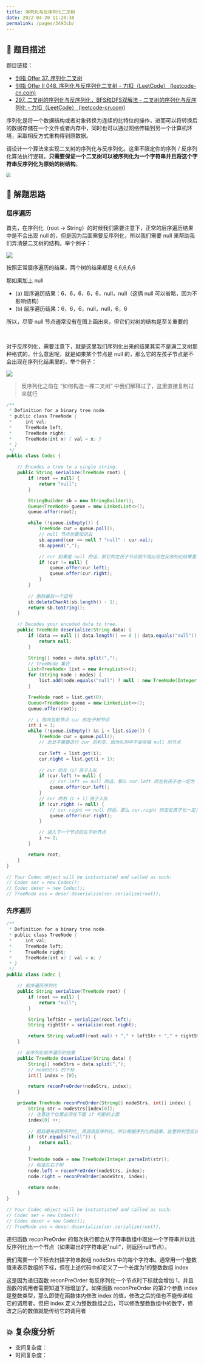 ```yaml
---
title: 序列化与反序列化二叉树
date: 2022-04-20 11:28:38
permalink: /pages/3493cb/
---
```

## 📃 题目描述

题目链接：

- [剑指 Offer 37. 序列化二叉树](https://leetcode.cn/problems/xu-lie-hua-er-cha-shu-lcof/)
- [剑指 Offer II 048. 序列化与反序列化二叉树 - 力扣（LeetCode） (leetcode-cn.com)](https://leetcode-cn.com/problems/h54YBf/)
- [297. 二叉树的序列化与反序列化，BFS和DFS双解法 - 二叉树的序列化与反序列化 - 力扣（LeetCode） (leetcode-cn.com)](https://leetcode-cn.com/problems/serialize-and-deserialize-binary-tree/solution/297-er-cha-shu-de-xu-lie-hua-yu-fan-xu-l-647c/)

序列化是将一个数据结构或者对象转换为连续的比特位的操作，进而可以将转换后的数据存储在一个文件或者内存中，同时也可以通过网络传输到另一个计算机环境，采取相反方式重构得到原数据。

请设计一个算法来实现二叉树的序列化与反序列化。这里不限定你的序列 / 反序列化算法执行逻辑，**只需要保证一个二叉树可以被序列化为一个字符串并且将这个字符串反序列化为原始的树结构**。

<img src="https://cs-wiki.oss-cn-shanghai.aliyuncs.com/img/20220420122012.png" style="zoom:67%;" />

## 🔔 解题思路

### 层序遍历

首先，在序列化（root -> String）的时候我们需要注意下，正常的层序遍历结果中是不会出现 null 的，但是因为后面需要反序列化，所以我们需要 null 来帮助我们弄清楚二叉树的结构。举个例子：

![](https://cs-wiki.oss-cn-shanghai.aliyuncs.com/img/20220420114434.png)

按照正常层序遍历的结果，两个树的结果都是 6,6,6,6,6

那如果加上 null

- (a) 层序遍历结果：6，6，6，6，6，null，null（这俩 null 可以省略，因为不影响结构）
- (b) 层序遍历结果：6，6，6，null，null，6，6

所以，尽管 null 节点通常没有在图上画出来，但它们对树的结构是至关重要的

<br>

对于反序列化，需要注意下，就是这里我们序列化出来的结果其实不是满二叉树那种格式的，什么意思呢，就是如果某个节点是 null 的，那么它的左孩子节点是不会出现在序列化结果里的，举个例子：

![](https://cs-wiki.oss-cn-shanghai.aliyuncs.com/img/20220420113440.png)

> 反序列化之前在 “如何构造一棵二叉树” 中我们解释过了，这里直接复制过来就行


```java
/**
 * Definition for a binary tree node.
 * public class TreeNode {
 *     int val;
 *     TreeNode left;
 *     TreeNode right;
 *     TreeNode(int x) { val = x; }
 * }
 */
public class Codec {

    // Encodes a tree to a single string.
    public String serialize(TreeNode root) {
        if (root == null) {
            return "null";
        }

        StringBuilder sb = new StringBuilder();
        Queue<TreeNode> queue = new LinkedList<>();
        queue.offer(root);

        while (!queue.isEmpty()) {
            TreeNode cur = queue.poll();
            // null 节点也要加进去
            sb.append(cur == null ? "null" : cur.val);
            sb.append(",");

            // cur 如果是 null 的话，那它的左孩子节点就不用出现在反序列化结果里了
            if (cur != null) {
                queue.offer(cur.left);
                queue.offer(cur.right);
            }
        }
        
        // 删除最后一个逗号
        sb.deleteCharAt(sb.length() - 1);
        return sb.toString();
    }

    // Decodes your encoded data to tree.
    public TreeNode deserialize(String data) {
        if (data == null || data.length() == 0 || data.equals("null")) {
            return null;
        }

        String[] nodes = data.split(",");
        // TreeNode 集合
        List<TreeNode> list = new ArrayList<>();
        for (String node : nodes) {
            list.add(node.equals("null") ? null : new TreeNode(Integer.parseInt(node)));
        }

        TreeNode root = list.get(0);
        Queue<TreeNode> queue = new LinkedList<>();
        queue.offer(root);

        // i 指向当前节点 cur 的左子树节点
        int i = 1;
        while (!queue.isEmpty() && i < list.size()) {
            TreeNode cur = queue.poll();
            // 此处不需要进行 cur 的判空，因为队列中不会存储 null 的节点

            cur.left = list.get(i);
            cur.right = list.get(i + 1);
            
            // cur 的左（i）孩子入队
            if (cur.left != null) {
                // cur.left == null 的话，那么 cur.left 的左右孩子也一定为 null，就不用入队构建了
                queue.offer(cur.left);
            }
            // cur 的右（i + 1）孩子入队
            if (cur.right != null) {
                // cur.right == null 的话，那么 cur.right 的左右孩子也一定为 null，就不用入队构建了
                queue.offer(cur.right);
            }

            // 进入下一个节点的左子树节点
            i += 2;
        }

        return root;
    }
}

// Your Codec object will be instantiated and called as such:
// Codec ser = new Codec();
// Codec deser = new Codec();
// TreeNode ans = deser.deserialize(ser.serialize(root));
```

### 先序遍历

```java
/**
 * Definition for a binary tree node.
 * public class TreeNode {
 *     int val;
 *     TreeNode left;
 *     TreeNode right;
 *     TreeNode(int x) { val = x; }
 * }
 */
public class Codec {

    // 前序遍历序列化
    public String serialize(TreeNode root) {
        if (root == null) {
            return "null";
        }

        String leftStr = serialize(root.left);
        String rightStr = serialize(root.right);

        return String.valueOf(root.val) + "," + leftStr + "," + rightStr;
    }

    // 反序列化前序遍历的结果
    public TreeNode deserialize(String data) {
        String[] nodeStrs = data.split(",");
        // nodeStrs 的下标
        int[] index = {0};

        return reconPreOrder(nodeStrs, index);
    }

    private TreeNode reconPreOrder(String[] nodeStrs, int[] index) {
        String str = nodeStrs[index[0]];
        // 注意这个位置必须在下面 if 判断的上面
        index[0] ++;
		
        // 题目是先调用序列化，再调用反序列化，所以根据序列化的结果，这里的判空应该是这种形式
        if (str.equals("null")) {
            return null;
        }

        TreeNode node = new TreeNode(Integer.parseInt(str));
        // 构造左右子树
        node.left = reconPreOrder(nodeStrs, index);
        node.right = reconPreOrder(nodeStrs, index);

        return node;
    }
}

// Your Codec object will be instantiated and called as such:
// Codec ser = new Codec();
// Codec deser = new Codec();
// TreeNode ans = deser.deserialize(ser.serialize(root));
```

递归函数 reconPreOrder 的每次执行都会从字符串数组中取出一个字符串并以此反序列化出一个节点（如果取出的字符串是"null"，则返回null节点）。

我们需要一个下标去扫描字符串数组 nodeStrs 中的每个字符串。通常用一个整数值来表示数组的下标，但在上述代码中却定义了一个长度为1的整数数组 index 

这是因为递归函数 reconPreOrder  每反序列化一个节点时下标就会增加 1，并且函数的调用者需要知道下标增加了。如果函数 reconPreOrder 的第2个参数 index 是整数类型，那么即使在函数体内修改 index 的值，修改之后的值也不能传递给它的调用者。但把 index 定义为整数数组之后，可以修改整数数组中的数字，修改之后的数值就能传给它的调用者

## 💥 复杂度分析

- 空间复杂度：
- 时间复杂度：

